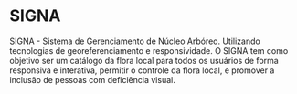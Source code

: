 # SIGNA
SIGNA - Sistema de Gerenciamento de Núcleo Arbóreo. Utilizando tecnologias de georeferenciamento e responsividade. O SIGNA tem como objetivo ser um catálogo da flora local para todos os usuários de forma responsiva e interativa, permitir o controle da flora local, e promover a inclusão de pessoas com deficiência visual.
